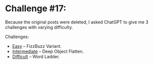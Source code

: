 # Challenge #17:

Because the original posts were deleted, I asked ChatGPT to give me 3 challenges with varying difficulty.

Challenges:

- [Easy]() – FizzBuzz Variant.
- [Intermediate]() – Deep Object Flatten.
- [Difficult]() – Word Ladder.